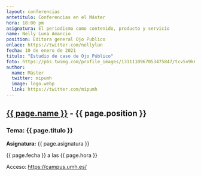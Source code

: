```yaml
---
layout: conferencias
antetitulo: Conferencias en el Máster
hora: 18:00 pm
asignatura: El periodismo como contenido, producto y servicio
name: Nelly Luna Amancio
position: Editora general Ojo Publico
enlace: https://twitter.com/nellylun
fecha: 10 de enero de 2021
titulo: "Estudio de caso de Ojo Público"
foto: https://pbs.twimg.com/profile_images/1311110967053475847/tcv5v9k6_400x400.jpg
author:
  name: Máster
  twitter: mipumh
  image: logo.webp
  link: https://twitter.com/mipumh
---
```


<h2><a href="{{ page.enlace }}">{{ page.name }}</a> - {{ page.position }}</h2>
<h3>Tema: {{ page.titulo }}</h3>
<p><strong>Asignatura:</strong> {{ page.asignatura }}</p>
<p>{{ page.fecha }} a las {{ page.hora }}</p>
<p>Acceso: <a href="https://campus.umh.es/">https://campus.umh.es/</a>
<img src="{{ page.foto }}" alt="" class="img-fluid img-rounded">

